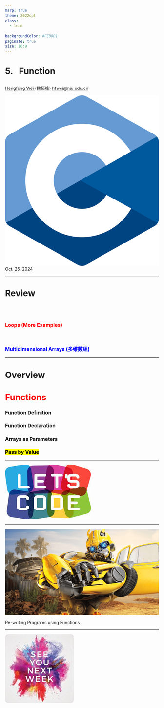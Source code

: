 ```yaml
---
marp: true
theme: 2022cpl
class:
  - lead

backgroundColor: #FED8B1
paginate: true
size: 16:9
---
```

# <p id = "small-caps">5. &nbsp; Function</p>

[Hengfeng Wei (魏恒峰)](https://hengxin.github.io/)
hfwei@nju.edu.cn

![w:200](figs/C.png)
Oct. 25, 2024

---
# Review
<br>
<br>

### <font color = red>Loops (More Examples)</font>
<br>

### <font color = blue>Multidimensional Arrays (多维数组)</font>

---
# Overview

# <font color = red>Functions</font>

### Function Definition
### Function Declaration
### Arrays as Parameters
### <mark>Pass by Value</mark>

---
![w:750](figs/lets-code.jpeg)

---
![w:900](figs/transformers.png)

<p id = "small-caps"> Re-writing Programs using Functions</p>

---
![bg w:600](figs/see-you.jpeg)